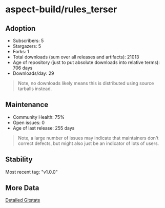 # aspect-build/rules_terser

## Adoption

- Subscribers: 5
- Stargazers: 5
- Forks: 1
- Total downloads (sum over all releases and artifacts): 21013
- Age of repository (just to put absolute downloads into relative terms): 706 days
- Downloads/day: 29

> Note, no downloads likely means this is distributed using source tarballs instead.

## Maintenance

- Community Health: 75%
- Open issues: 0
- Age of last release: 255 days

> Note, a large number of issues may indicate that maintainers don't correct defects, but might also
> just be an indicator of lots of users.

## Stability

Most recent tag: "v1.0.0"

## More Data

[Detailed Gitstats](/bazel-catalog/gitstats/aspect-build/rules_terser)

